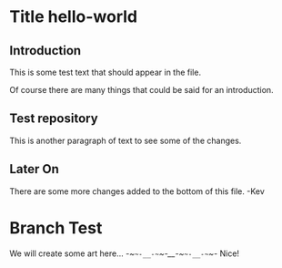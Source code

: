 Title hello-world
=================

Introduction
------------
This is some test text that should appear in the file.  

Of course there are many things that could be said for an introduction.

Test repository
---------------
This is another paragraph of text to see some of the changes.

Later On
--------
There are some more changes added to the bottom of this file.
-Kev

Branch Test
===========
We will create some art here...
_-~`~-__-~`~-__-~`~-__-~`~-_
Nice!
